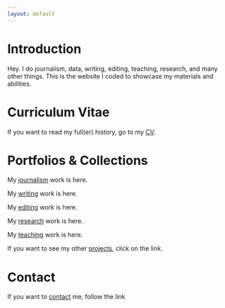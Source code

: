 ```yaml
---
layout: default
---
```


# Introduction

Hey. I do journalism, data, writing, editing, teaching, research, and many other things. This is the website I coded to showcase my materials and abilities.

# Curriculum Vitae

If you want to read my full(er) history, go to my [CV](./curriculum-vitae.html).

# Portfolios & Collections

My [journalism](./journalism.html) work is here.

My [writing](./writing.html) work is here.

My [editing](./editing.html) work is here.

My [research](./research.html) work is here.

My [teaching](./teaching.html) work is here.

If you want to see my other [projects](./project.html), click on the link.

# Contact

If you want to [contact](./contact.html) me, follow the link
